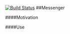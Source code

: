 [![Build Status](https://travis-ci.org/knspriggs/messenger.svg?branch=master)](https://travis-ci.org/knspriggs/messenger)
##Messenger

####Motivation

####Use
